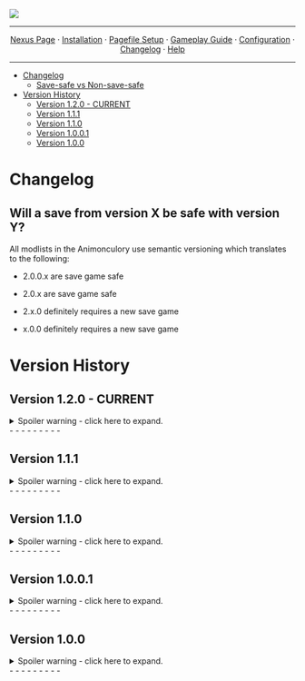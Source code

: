 <img src="https://i.imgur.com/kW90Y5Y.png" target="_blank"></a>

---

<p align="center">
  <a href="https://www.nexusmods.com/skyrimspecialedition/mods/149944">Nexus Page</a> ·
  <a href="README.md">Installation</a> ·
  <a href="PAGEFILE.md">Pagefile Setup</a> ·
  <a href="GAMEPLAY.md">Gameplay Guide</a> ·
  <a href="CONFIGURATION.md">Configuration</a> ·
  <a href="CHANGELOG.md">Changelog</a> ·
  <a href="HELP.md">Help</a>
</p>

---

- [Changelog](#changelog)
  - [Save-safe vs Non-save-safe](#will-a-save-from-version-x-be-safe-with-version-y?)
- [Version History](#version-history)
  - [Version 1.2.0 - CURRENT](#version-1.2.0)
  - [Version 1.1.1](#version-1.1.1)
  - [Version 1.1.0](#version-1.1.0)
  - [Version 1.0.0.1](#version-1.0.0.1)
  - [Version 1.0.0](#version-1.0.0)

# Changelog

## Will a save from version X be safe with version Y?

All modlists in the Animonculory use semantic versioning which translates to the following:

- 2.0.0.x are save game safe

- 2.0.x are save game safe

- 2.x.0 definitely requires a new save game

- x.0.0 definitely requires a new save game

# Version History

## Version 1.2.0 - CURRENT

<details>
  <summary>Spoiler warning - click here to expand.</summary>


### IMPORTANT

- This is NOT be a save-safe update. You will need to start a new game.
- There are new program requirements for the list. More information can be found [https://github.com/Lost-Outpost/Telsera/blob/main/README.md#installing-net-sdk-and-net-framework]{HERE}.
- Cheat mods have been re-added since I situated my compilation methods. Don't worry, they will be OFF by default.

### Breakdown

- Added various FDE based mods by anbeegod
- Added Configurable Commentary Rate Slider
- Added Configurable Commentary Rate Slider - Settings Loader
- Added Improvement Names Customized AE
- Added Skyrim Teas (Madgbi Edition)
- Added Gleaming Glaciers - High Quality Glacier Meshes Textures and LOD
- Added Less Free Food in Barrels and Sacks - SkyPatcher
- Added No Random Books in Crypts and Dwemer Ruins
- Added T-Pose Animal Fix by SpinPigeon
- Added Behavior Data Injector
- Added Behavior Data Injector Universal Support
- Added Combat Pathing Revolution
- Added Combat Pathing Revolution AE
- Added Vanilla Eating Animation Fixes
- Added HDT-SMP Slot 32 Fix
- Added Sky Idles
- Added Sky Idles - Settings Loader
- Added NPCs Wear Amulets of Mara PLUS
- Added Immersive Rejections
- Added Book Covers Skyrim - USSEP Update
- Added Ivy's Stendarr's Beacon Overhaul
- Added Ruins of Rkund - Overhaul
- Added Northern Scenery - Addons Patches and Fixes
- Added Luscious Mara's Eye - A Pond Overhaul
- Added Honeystrand Grove is an Actual Grove - Overhaul
- Added Redwater Brewery - An Overhaul
- Added Dawnguard - Hall of Vigilant Requirement
- Added TRX Futanari Addon NG
- Added Fair Skin Complexion
- Added Reverie - Fair Skin Complexion - Blend for TRX (I no longer procrastinated on this - hurray!)
- Added Less Generic Housecarls - Argis (Markarth)
- Added Return Aegisbane
- Added Revealing Rune
- Added Unmasking Sybille
- Added Respectful Ravyn
- Added Much Dimmer Fog and Mist
- Added AddItemMenu - Ultimate Mod Explorer (Optional Mods - OFF by default)
- Added AddItemMenu - NG (Optional Mods - OFF by default)
- Added Puzzle Pillar Auto-Solve (Optional Mods - OFF by default)
- Added Hearthfire Building for Cheats AE (Optional Mods - OFF by default)
- Added Goldenhills Plantation Free Craft (Optional Mods - OFF by default)
- Added Get Out Of My Way - Push NPCs (Optional Mods - OFF by default)
- Added Crimson Nirnroot Cheat Chest for JK's Sinderion's Field Laboratory (Optional Mods - OFF by default)
- Added Sorcerer - Scroll Enchanters in Major Cities
- Added Glorious Gradients
- Added Persistent Dragonstone
- Added RaceMenu Undress
- Added Whispers of the Daedric Princes
- Added The Standing Sound Stones
- Added Dungeon Sounds Overhaul 2
- Added Mephala Revoiced
- Added Ghostly Helgi Voice
- Added Hrothmund the Red Enhanced Voice
- Added Lower Sounding Thieves Guild Door
- Added Cathedral - Plants
- Added Cave Brazier
- Added Rally's Handcarts
- Added ElSopa HD - Dirt Blast SE
- Added Praedy's Blackreach deposits and falmer cave ceiling glow
- Added Dragon Glyphs HD - Fixed
- Added Optimized Meshes - KG's Fences
- Added Better Female Elks
- Added HD Reworked Shellbug
- Added Skeever Tail HD
- Added Netch HD
- Added Silt Strider HD
- Added Ash Hopper HD
- Added 4K Warthog
- Added EMPEROR - Giant Crab Overhaul
- Added Less Ghostly Emperor Crab
- Added Shroom Beetles
- Added Shroom Beetles - ENB Glow
- Added Shroom Beetles - Loot Edit and CC Additions
- Added Cannibal Draugr on Solstheim
- Added Salt and Wind - KS Hairdos - Update
- Added Nordic Farmfield Stonewalls
- Added Realistic AI Detection (RAID) - Lite
- Added The Pigeon's Nest
- Added Better Blended Mushrooms Fix
- Added Snowy Ships for Snowy Regions
- Added Snowy Carts for Snowy Regions
- Added Snowy Surfaces Sound Collision and Aesthetics
- Added Hawk Patch - BOS Remake
- Added Slightly Better Nordic Henges
- Added CC Bittercup - Tweaks and Enhancements
- Added Tamrielic Distribution - More Distribution
- Added Actually Useful Butter Churns - BOS
- Added More Sensible Quartermasters
- Added Assorted Vampire Fixes and Tweaks
- Added MM - Real Cows
- Added Save The Shellbugs
- Added Hearthfire Multiple Adoptions
- Added Honorhall Orphanage Bugfixes and Expansion
- Added Hearthfire Multiple Adoptions Expanded
- Added Skyfall's COTN Falkreath Reshaped
- Added Tiny but Useful - Yet Another Patch Hub
- Added Finding Derkeethus
- Added Finding Derkeethus - compatibility patches
- Added Finding Derkeethus Duplicate FormID Fix
- Added Runic Dawnguard - Separated Lost Relic Questline
- Added Balamath - Ayleid Ruin Dungeon
- Added Hammet's Folly - AE
- Added Shor's Stone Scenes Restored - Cut Content Restoration
- Added Village of the Skaal
- Added Gonzeh - Shor's Stone Overhaul
- Added Deadly Dragon Lair Locations - AIO
- Added Deadly Dragon Lairs - Patch Collection
- Added JK's Riverwood Trader
- Added JK's Dragonsreach
- Added JK's Blue Palace
- Added JK's Palace of the Kings
- Added JK's Mistveil Keep
- Added JK's Understone Keep
- Added Myrwatch Statics
- Added Tundra Homestead Stability
- Added Hendraheim Hall Stability
- Added Static Shadowfoot Sanctum
- Added Static Bloodchill Manor (Child Bedroom Version)
- Added Goldenhills Plantation - A Few Tweaks
- Added FabiRai's Ivarstead VCO - Vanilla City Overhaul
- Added FabiRai's Karthwasten VCO - Vanilla City Overhaul
- Added Blended Roads Optimized Meshes (Really Blended)
- Added Skyrim Remastered - Glaciers and Ice
- Added Icy Cave Remaster - Ice Material Patch
- Added Berrybog's Blackreach Bush
- Added Drengin's Blue Palace - Mesh Only Replacer
- Added FYX - Smooth Wells
- Added FYX - Windhelm Stable Roof
- Added FYX - Eastern Empire Company Building
- Added Whiterun Doors and Gate 2K
- Added Mora Tapinella 4k
- Added Iconic's Weathered Dragonstone Retexture (4K-2K)
- Added Weathered Apiary Texture - 8K - 4K - 2K
- Added Weathered Barrels Retexture (SMIM - BOS)
- Added Weathered Dark Elf Furniture Retexture - 4K-2K
- Added Solstheim Objects SMIMed - High Poly Dark Elf Furniture
- Added Reasonably Round Dunmer Lanterns - High Poly Meshes - ENB Light
- Added Better Windhelm Ground Meshes - My fixes
- Added Sconces of Skyrim - Markarth and Dwemer Braziers Improved
- Added Pandorable's Wicked Witches - Illia Selveni
- Added Pandorable's Heroes of Sovngarde
- Added Lalup's NPCs - Creation Club
- Added Cynn's Breezehome
- Added Cynn's Honeyside Redone
- Added Cynn's Proudspire Manor
- Added Cynn's Vlindrel Hall
- Added HS Player Homes - Hjerim
- Added HS Player Homes - Severin Manor
- Added Kynesgrove Burial Site Graveyard
- Added Lore Friendly Whiterun Walls
- Added YETI - High Hrothgar Troll Den
- Added Sym's Dead Men's Respite
- Added Blackreach Improved
- Added Dwemer Elevator Lights
- Added Riften Detour
- Added Fish Plaque Fixes and Improvements
- Added Bellyaches Animal and Creature Pack Revamp
- Added Skyking Signs
- Added Rally's Blackreach Mushrooms
- Added ENB Light Detection Fix
- Added ENB Lights For Effect Shaders
- Added Particle Lights for ENB - Riekling Outposts
- Added Particle Lights for ENB - Falmer Things
- Added Particle Lights for ENB - Shellbug
- Added Less Distracting Blowing Snow Effects for ENB Particle Patch
- Added Creation Club Basket Distribution - Base Object Swapper (BOS) (Forgotten Retex Project Patch)
- Added Better Optimized and Fixed Riften Meshes
- Added Sleeveless Dawnguard Light Armor - Broken First Person Mesh Fix.
- Added Vanaheimr - Farmhouses
- Added Numinous Nord Ruins - Complex Parallax Nordic Dungeon Retexture 8K 4K 2K
- Added Sole Purpose for OStim Standalone
- Added MilK's BDG for OStim Standalone
- Added OSex Animations AE
- Added OSex Pack Bad Girls of Skyrim
- Added OSex Pack Bad Boys of Skyrim
- Added OSex Pack Dual Wield
- Added OSex Pack Wizard Sex
- Added OSex Attire AE
- Added OStim OSex Animations Port
- Added Riverbord Solitude - Complex Parallax Texture Overhaul 4k-2k
- Added Rally's Manhole of Solitude
- Added Solitude Clover to Ivy Replacer 2K
- Added Hadvar Cart Crash Fix
- Added Blary's Booksets - Optimized
- Added Voiced Narrative - Farming (Creation Club)
- Added Enhanced Lights and FX
- Added ELFX Shadows
- Added ELFX Shadows - Official Patches Hub
- Added ELFX Shadows My Patches
- Added ELFX - Hearthfire Light Addon
- Added ELFX Shadows - AE Patch
- Added ELFX Cave Cliff Mesh Fix
- Added ELFX or LUX - Myrwatch Mesh Patch
- Added ELFX Subtle Candle Smoke
- Added High Poly Blackreach Mushrooms - ELFX Patch
- Added Luminosity Lighting Overhaul - The Cathedral Concept
- Added Ambient Templates for Lighting Mods (Optional Mods - OFF by default)
- Updated BodySlide and Outfit Studio
- Updated Creation Kit Platform Extended for Skyrim
- Updated The Whispering Door - Quest Expansion
- Updated Hammet Dungeon Pack 1 SE
- Updated Hammet Dungeon Pack 2 SE
- Updated Hammet's Dungeon Pack 1 - Unique Rewards by Xtudo SE
- Updated Foamimi's Misc NPC Visual Overhaul
- Updated Joseb 2.0 - BodySlide Preset for HIMBO v5
- Updated Lovemaking Compendium for OStim Standalone
- Updated Ostim Standalone Sound Overhaul
- Updated You Got Caught for OStim SA - Cheating And Public Lewdness Reactions
- Updated Stress and Fear - A Dynamic Sanity System
- Updated powerofthree's Papyrus Extender
- Updated powerofthree's Tweaks
- Updated Imperial Armors and Weapons Retexture SE
- Updated Xavbio Cubemap Patch Hub (3BA - HIMBO)
- Updated Xavbio Armors Collection - HIMBO V5 Refits
- Updated Xavbio Armors - 3BA patch
- Updated Stalhrim Refrozen Patch Hub (3BA - BHUNP - HIMBO)
- Updated Enhanced Rocks and Mountains - Fix and Addon
- Updated Particle Patch
- Updated SkyPatcher
- Updated Conditional Expressions - Subtle Face Animations
- Updated Conditional Expressions Extended
- Updated Dynamic Interior Ambient Lighting (DIAL)
- Updated Pandora Behaviour Engine Plus
- Updated Unofficial Skyrim Special Edition Patch - USSEP
- Updated Unofficial Skyrim Modder's Patch (USMP)
- Updated Navigator - Navmesh Fixes
- Updated Locked Vein Activation Fix
- Updated RaceMenu OverlayFix and Various Mod Fixes
- Updated Mundus - A Standing Stone Overhaul
- Updated Blade and Blunt - A Combat Overhaul
- Updated Nilheim - Misc Quest Expansion
- Updated Snowy Standing Stones for Snowy Regions
- Updated Serana Dialogue Expansion
- Updated Snazzy Interiors Patch Collection
- Updated SSE Engine Fixes (skse64 plugin)
- Updated Windhelm Objects SMIMed
- Updated Rare Curios - Bolts Expanded
- Updated Better Civil War Guards SPID
- Updated Lightened Skyrim - Base Object Swapper edition
- Updated OComfort - OStim Romance Fork
- Updated Snazzy Solitude AIO
- Updated Assorted Mesh Fixes
- Updated Embers XD
- Updated Stretched Snow Begone Definitive Edition
- Updated Natural Waterfalls
- Updated Various Landscape Fixes For Grass Mods Patches
- Updated Simple Snow Improvements - Skyrim Fixes (BOS)
- Updated Description Framework
- Updated Nordic Stonewall Terraces
- Updated Snazzy Misc Locations
- Updated Core Impact Framework (CIF)
- Updated Housecarls Pre-Thaneship
- Updated NPCs React To Fire
- Updated Water Effects Brightness and Reflection Fix
- Updated DynDOLOD 3 Alpha
- Updated Elven Armors and Weapons Retexture SE
- Updated Menagerie - An Anniversary Edition Pet Overhaul
- Updated Stress and Fear - A Dynamic Sanity System
- Updated After the Civil War - Siege Damage Repairs
- Updated Unmarked Locations Pack - AIO
- Updated Mrf's Solitude
- Updated Photo Mode
- Updated CBBE 3BA Vanilla Outfits Redone
- Updated ACE - 3BA Refit
- Updated JK's Guild HQ Interiors Patch Collection
- Updated COTN Dawnstar - Patch Collection
- Updated COTN Morthal - Patch Collection
- Updated COTN Falkreath - Patch Collection
- Updated Voiced Narrative - Bloodchill Manor (Creation Club)
- Updated Voiced Narrative - Ghosts of the Tribunal (Creation Club)
- Updated Voiced Narrative - The Gray Cowl Returns (Creation Club)
- Updated Faithful Faces - Vanilla Hair Remake SMP - Consistency Patches
- Removed Alcoholic Lite Effects for Gourmet
- Removed More to Say
- Removed Siege at Icemoth
- Removed Siege at Icemoth - Simonrim Patch
- Removed Siege at Icemoth - Stormcrown Patch
- Removed Boethiah's Calling - Alternate Questline
- Removed Mehrunes Dagon's Shrine Unlocked - Pieces of the Past Alternate Ending
- Removed Mephala's Curse - Whispering Door Quest Addon
- Removed Redeeming Fultheim - A Blades Quest Addon
- Removed The Taste of Death - Quest Addon
- Removed Save the Dark Brotherhood
- Removed Your Choices Matter - A Dark Brotherhood Expansion
- Removed Your Choices Matter - A Dark Brotherhood Expansion - Settings Loader
- Removed Windhelm without Civil War - Jagged Crown and Thane for Non-Militants
- Removed Lighting Toolkit
- Removed HS Riverwood - Riverwood Trader
- Removed JK's The Bannered Mare - Declutter and Performance
- Removed JK's Candlehearth Hall - Declutter and Performance
- Removed JK's Bee and Barb - Declutter and Performance
- Removed JK's Sinderion's Field Laboratory - Decluttered and Improved
- Removed JK's Septimus Signus's Outpost Lite
- Removed Imperial Armors and Weapons Retexture - 3BA and HIMBO Refits
- Removed Imperial Armors and Weapons Retexture - Refit Fixes
- Removed Dynamic Things Alternative - BOS
- Removed Dynamic Things Alternative - BOS - Settings Loader
- Removed Regional Food Barrels - BOS
- Removed Soul Cairn Gravestone and Spire Sizes Randomized - Base Object Swapper
- Removed Soul Cairn Tree and Shrub Sizes Randomized - Base Object Swapper
- Removed Diamond Skin (CBBE)
- Removed Spaghetti's Palaces - AIO
- Removed Floppy Schlongs SE With Collision - SMP CBPC
- Removed Environs - Master Plugin
- Removed Environs - Riften Warehouse
- Removed Environs - Kolskeggr
- Removed Environs - Hroggar's House
- Removed Unique Reach Bridges - BOS
- Removed Simple Player Homes Improvements AIO
- Removed World Encounter Hostility Fix
- Removed WIDeadBodyCleanupScript Crash Fix
- Removed Rally's Dark Elf Furniture (High Poly - ENB Light)
- Removed Ancient Falmer Armors and Weapons Retexture
- Removed Vanilla Plus City Entrances
- Removed Hammet's Dungeon Pack 1 - Unique Rewards by Xtudo
- Removed Hammet's Dungeon Pack 2 - Unique Rewards by Xtudo
- Removed SABRECAT by Kajuan
- Removed Highland Cow HD by Pfuscher
- Removed Horker by Pfuscher
- Removed RUSTIC FROSTBITE SPIDER
- Removed Real Rabbits HD - Color Variants and High Poly Mesh
- Removed Party At The Back - Party Outfit Replacer (3BA - HIMBO)
- Removed Snazzy Interiors - Riften Black-Briar Manor - NPC
- Removed Snazzy Interiors - The Retching Netch - NPC
- Removed Edmond's Snowy Improvments for Rudys HQ Nordic Ruins
- Removed RUSTIC NORDIC MURALS
- Removed OAR - Detection Plugin
- Removed OAR - Sleeping NPCs Detector
- Removed UNDERDOG - Animations
- Removed Farmhouses of the Nords
- Removed Skyland - Solitude
- Removed Xavbio's Ancient Nord Armors Redone for 3BA
- Removed Water Effects Fix - BOS
- Removed Lux
- Removed Lux - Patch Hub
- Removed Actually Brighter Lux Templates
- Removed Tiber Septim Room Improvement - Lux Fixes
- Removed Redguard Elite Reintegration
- Removed Prisoner Cart Fix SMIM
- Fixed incorrect condition preventing ".. (Scene Start)" from being accessible via OStim Romance.
- Fixed Rolff Stone-Fist's body from not being removed post-optional-murder.
- Fixed various flickering/missing meshes in various areas (ie. Brinewater Grotto, Glenmoril Coven, Bloodskal Barrow, Bee and Barb).
- Fixed wrong navmesh forwarding along the bridge leading into Riverwood via Riverwood Falls.
- Fixed empty hand cover with shield animation placement.
- Fixed missing bed textures in Hendraheim.
- Fixed (hopefully) the two Alik'r members from standing in the same spot forever post-quest completion.
- Fixed too dark grass in interiors + was able to re-enable the respective ENB setting impacting interior grass now that Lux is gone.
- Tweaked armor meshes so some have sleeves while others don't (still have pants).
- Tweaked animation selection via Billyy and Nibbles' OStim packs.
- Tweaked trees to be a teeny tad bigger.
- Tweaked grass selection via Freak's Flora Fields.
- Downscaled version of grass mods are now integrated by default.
- Ran BethINI on Medium + Recommended Tweaks + a few extra tweaks.
- Under Optional Mods, a new option to turn Survival Mode off by default/per new game launch is available.
- Made a boatload of custom conflict resolution patches regarding lighting, clutter, trees, etc. - phew!

</details>
- - - - - - - - -

## Version 1.1.1 

<details>
  <summary>Spoiler warning - click here to expand.</summary>


### IMPORTANT
 
- This is a save-safe update.
- You may receive a warning about missing plugins. This is safe to ignore.

### Breakdown

- Added 3BA and HIMBO Bodyslide for Imperial Armors and Weapons Retexture SE
- Added xavbio's meshes for 3BA
- Added Bloodchill Manor Entrance Fix
- Added Xavbio's Sleeved Savior's Hide - HIMBO Refit (technically already in the pack, but swapped to the Nexus version instead of my separate upload)
- Added No grass in caves
- Added optional downscaled versions of Telsera's grass setup for a performance boost.
- Updated JK's The Winking Skeever
- Updated JK's Septimus Signus's Outpost
- Updated Ryn's Skyrim patch collection
- Updated Enhanced Worldspace Maps
- Updated Xavbio Armors Collection - 3BA Refits
- Updated HIMBO - Vagina from 3BA Refit for MOXIE Skinblend
- Removed Security Overhaul SKSE - Some More Locks
- Removed Smooth Random Idle Animation
- Removed Simple Werewolf Looting
- Removed BCS - Normal Map Fix
- Fixed CTDs while selecting a hair from KS Hairdos in Racemenu.
- Fixed clipping on the female version of Ancient Draugr Armor.
- Fixed incompatibility between Skyrim Skill Uncapper and Custom Skills Framework.
- Fixed missing textures at Bloodchill Manor.
- Fixed several issues regarding interior flickering (ie. Temple of Talos, Winking Skeever).
- Fixed several issues regarding clipping objects within certain interiors (ie. Whiterun Stables, Carlotta's House).
- Fixed incorrect landscaping placement around Half Moon Creek.
- Fixed odd shadows on books.
- Fixed overly bright interior grass.
- Fixed slight background lines when using DOF.
- Fixed an incorrectly flagged ESPFE patch file, which caused Lux to move to the top of the load order.
- Tweaked Scrambled Bugs to have equipBestAmmunition set to true.
- Tweaked Scrambled Bugs to have modifyArmorWeightPerkEntryPoint set to false.
- Tweaked Skyrim Skill Uncapper to have bUseLegendarySettings set to false.
- Tweaked ENB settings to have a smidge brighter interiors.
- Unpacked some of the new BSAs from the previous update.

</details>
- - - - - - - - -

## Version 1.1.0 

<details>
  <summary>Spoiler warning - click here to expand.</summary>
  

### IMPORTANT

- This is NOT be a save-safe update. You will need to start a new game.

### Breakdown

- Added Floppy Schlongs With Collision - SMP CBPC
- Added Water Effects FIX
- Added Conjuration Limit Fix
- Added Perk Entry Point Extender
- Added Spaghetti's Cities AIO - COTN Falkreath Patch
- Added A Smelter for Falkreath - Cities of the North
- Added Smelters for Riften and Solitude (Riften Version)
- Added Favorite Things - Extended Favorites Menu for SkyUI
- Added IDRS - Improved Disabled Race Scaling
- Added Better Pelts and Hides
- Added Better Pelts and Hides - Optimized Textures
- Added Wine Bottle Refine
- Added Medieval Spirits
- Added Medieval Wines for Dungeons and Tombs - Base Object Swapper
- Added Regional Food Barrels - Base Object Swapper
- Added Night Mother
- Added Skeleton Replacer HD - DLC2 Forge Clutter Addon
- Added Xavbio Armors - 3BA patch
- Added Oh Barnacles - Nordic Barnacle Harvest Fix
- Added RUSTIC ANIMATED POTIONS and POISONS
- Added RUSTIC AZURA'S STAR
- Added Higher Poly Vanilla Horses for AE
- Added Higher Poly Vanilla Dragons
- Added Subdivide and Smooth - Vines
- Added CC Bone Colossus Skeleton Fix
- Added Better Karstaag Skull Wall
- Added Realistic Primitive Horse Breeds - Anniversary Update
- Added Frostbite Spider UV Fix
- Added Overlooked Dungeon Objects Retextures
- Added Dragonborn Ingredients
- Added Horse Shoulder Harness Retexture
- Added Caveworm Plant - Smooth Meshes
- Added Rudy HQ - More Lights for ENB - Torchbugs and Moths
- Added Rally's Butterflies Moths and Torchbugs
- Added Improved Dragonfly
- Added HD Bees and Honeycombs
- Added HD Meshes and Textures for Animal and Creature Drops
- Added MM - REAL ELKS
- Added Enhanced Worldspace Maps
- Added Gorgeous Giant Camps Compilation - FuzzBeed's Giant Camps
- Added FuzzBeed's Giant Camps AIO - Patch Collection
- Added Lore Friendly Evergreen Grove
- Added Lore Friendly Clearpine Pond
- Added Lore Friendly Autumnshade Clearing
- Added Lore Friendly Shrouded Grove
- Added Lore Friendly Peaks Shade Tower
- Added Lighting the 7000 Steps
- Added Vanilla Plus City Entrances
- Added Nightgate Inn Revived
- Added Ivy - Riverwood Smelter Addon
- Added Old Hroldan Ruins
- Added Ryn's Lumber Mills
- Added Various Landscape Fixes For Grass Mods Patches
- Added Ryn's Skyrim patch collection
- Added Sym's Frostflow Lighthouse
- Added Dawnstar - The Hawking Horker
- Added Morthal Where's Wares
- Added Klimmek the Small Time Trader of Ivarstead SE
- Added Dynamic Follower Weakening (SPID)
- Added No Friendship for Rolff
- Added Detailed Exteriors
- Added Ryn's Standing Stones
- Added Ryn's Standing Stones Patch Collection
- Added Cathedral - Mushrooms
- Added Highland Cow HD by Pfuscher
- Added Snowy Standing Stones for Snowy Regions
- Added Skyrim Remastered - High Hrothgar v2
- Added High Poly Project (Custom Install)
- Added Rally's Riekling Outposts
- Added Prince and the Pauper
- Added Prince and the Pauper Refine
- Added Prince and the Pauper - HD Orphan Clothes
- Added Half Moon Creek
- Added Juniper's House for Illia
- Added Juniper's House for Golldir
- Added Juniper's House for Anska
- Added Juniper's House for Revus
- Added Gonzeh - Left Hand Mine Mini
- Added Rest for the Weary - Better Beds in Whiterun Temple
- Added Deep Slumber - A Dwemer Bed Replacer (BOS)
- Added Reclusive Respite - A High Hrothgar Furniture Replacer (BOS)
- Added Wall Mounted Dead Animals Fixes
- Added HFs - Meadery Brewer - remodel
- Added Rally's Honey Pots (High Poly)
- Added 3BA 3BBB CBPC Realistic Firm Breasts Butt Belly and Thighs (3BA RFBBBT)
- Added Freak's Floral Veil - A Cathedral Grass Overhaul
- Added Freak's Floral Solstheim - A Cathedral Grass Overhaul
- Added various works by Jkrojmal, Gutmaw, HyliosSykes, Temryuu, and FabiRai
- Added Killmove Fixes
- Added Werewolf Kill Moves Fixed
- Added CC Dawnfang and Duskfang - No Forced Quest
- Added CC Camping - Comfy Sleeping
- Added Windhelm Objects SMIMed
- Added HFs - Windhelm interior window - FIX
- Added Riften Ragged Flagon Flickering Fix
- Added Deer Skull and Antlers Retexture
- Added JK's Interiors Lite
- Added JK's Sinderion's Field Laboratory - Decluttered and Improved
- Added JK's Inns - Declutter and Performance
- Added Snazzy Interiors - Riften Black-Briar Manor - NPC
- Added Snazzy Interiors - The Retching Netch - NPC
- Added Safety of Skuldafn - Railing and Small Fixes
- Added Ryn's Anise's Cabin
- Added Less OP COTN Dawnstar
- Added Barenziah's Glory SE
- Added Meeko The Husky
- Added Vigilance the Husky
- Added Retexture for Bread - Hearthfire
- Added slightly Better Honey Nut Treat
- Added Slightly Better Tern Feathers
- Added Folded Rag Diversification
- Added Gourmet Patches by Missile
- Added RUSTIC NORDIC MURALS
- Added RUSTIC MAPS
- Added HD Reworked Falmer Architecture
- Added Forgotten Creatures
- Added RUSTIC FROSTBITE SPIDER
- Added Horker by Pfuscher
- Added Better Oghma Infinium
- Added Real Rabbits HD - Color Variants and High Poly Mesh with Fur
- Added Mari's Ivy - Nordic Ruins Addon
- Added Skyland Windhelm
- Added Diamond Skin (CBBE)
- Updated Mfg Fix NG
- Updated Don't Rush Me - Fewer Forcegreets - Markarth
- Updated Leather Armors Retexture
- Updated Masterwork - An Anniversary Edition Artifact Overhaul
- Updated Riverwood Falls - Waterfall Additions for Riverwood
- Updated Xavbio Armors Collection - HIMBO V5 Refits
- Updated Lux
- Updated Lux Orbis - Patch Hub
- Updated Housecarls Pre-Thaneship
- Updated powerofthree's Papyrus Extender
- Updated Conditional Expressions Extended
- Updated ImGui Icons
- Updated Enhanced Rocks and Mountains - Fix and Addon
- Updated Weapons Armor Clothing and Clutter Fixes - CBBE 3BA (WACCF and ACE 3BA)
- Updated The Gift of Saturalia - A Quest for the Holidays
- Updated Serana Dialogue Expansion
- Updated DynDOLOD Resources SE 3
- Removed Something Something it's not MINE okay - OAR
- Removed Skyking Hanging Moss
- Removed Guards and Stormcloaks Armors Retexture - 3BA and HIMBO bodyslides
- Removed xavbio's meshes for 3BA (Ancient Draugr Remade)
- Removed Leather Armors Retexture CBBE 3BA Bodyslide Patch
- Removed 3BA and HIMBO Bodyslide for Imperial Armors and Weapons Retexture SE
- Removed Imperial Armors and Weapons Retexture - Refit Fixes
- Removed Xavbio Dragon Armors - HIMBO and 3BA
- Removed Creep Cluster Collision Fixes
- Removed Creep Cluster Collision Fixes - Ash Cluster Tweaks
- Removed Oblivion Horses AE
- Removed Creation Club Wild Horses as Oblivion Horses
- Removed Iconic's Crown of Barenziah
- Removed HD Falmer Armor - Weapons - Huts - Etc
- Removed Falmer Overhaul - HD Falmer Armor - Weapons - Etc Patch
- Removed HD Reworked Horses
- Removed STEAM by Ramccoid
- Removed Leon S. Kennedy - Standalone Follower (HIMBO) (sorry Leon I need free real estate I hope u understand)
- Removed A Lot More Idle Marker
- Removed Fesive Modded Inns - More Idle Markers for COTN
- Removed Dovahkiin Can Perform Actions Too
- Removed Chakra's Creatures - Sirens
- Removed Chakra's Creatures - Swamp Skeletons
- Removed Chakra's Creatures - Scribers
- Removed Cernunnos
- Removed Shroom Beetles
- Removed Shroom Beetles - ENB Glow
- Removed Shroom Beetles - Loot Edit and CC Additions
- Removed Remove Distracting Things - Attached Camera FX Fog
- Removed Stuff of Shadows - 3D Nightingale Stone
- Removed Better Living for Septimus Signus
- Removed Random Male Wall Leaning Animations
- Removed Dynamic Female Ledge Sitting
- Removed Dynamic Female Rail Leaning
- Removed Dynamic Female Wall Leaning
- Removed Northern Roads - Higher Poly Stockade
- Removed Lore Friendly Guardian Stones
- Removed Skyland - High Hrothgar
- Removed 3D Soul Cairn Grass and Flora Replacements (just the grass portion)
- Removed Cathedral - 3D Solstheim Grass
- Removed Markarth - Help the Warrens and a Cure for Cairine
- Removed TRX Futanari TNG Addon NG
- Removed ENB Lights for Effect Shaders
- Removed AddItemMenu - Ultimate Mod Explorer
- Removed AddItemMenu - Ultimate Mod Explorer - NG
- Removed Puzzle Pillar Auto-Solve
- Removed Crimson Nirnroot Satchel - A 'Return to Your Roots' QoL Mod
- Removed Hearthfire Building for Cheats
- Removed Build Your Farming CC House With Gold
- Removed Godd Statue
- Removed The Facebreaker - Meridia's Beacon on a Mace
- Removed Maxwell the Cat (Misc Item)
- Removed Expanded Dawnguard Map Markers
- Removed RUSTIC DEATH HOUND and GARGOYLE
- Removed Depths of Skyrim - An Underwater Overhaul
- Removed Depths of Skyrim - Marked for Dive
- Removed Lost Passages - The Hidden City
- Removed Lost Passages - The Hidden City - Bittercup CC Patch
- Removed Rally's Display Cases
- Removed Bellyaches Animal and Creature Pack Revamp
- Removed Iconic's Morthal Quest Coffin Retexture
- Fixed floating barrels in Falkreath.
- Fixed missing textures on Windhelm bridges.
- Fixed broken Meeko dialogue.
- Fixed broken tern feather textures.
- Fixed FPS cap being set to true in ENB settings.
- Packed several mods into BSAs, such as Static Mesh Improvement Mod (SMIM), KS Hairdos, Female Makeup Suite etc.
- Tweaked crafting settings for HIMBO - Vag from 3BA to no longer show up. The crafting method was superseded by the TNG Addon Patch.
- Tweaked Camping dialogue to only appear with rank 4 NPCs (lover status).
- Tweaked various consistency and conflict resolution patches to cover more content. **Thank you Derryl for the deep dive and guidance!**
- Tweaked the install of various armor retextures to have sleeves and pants included.
- Tweaked the size of the trees to be bigger.
- Tweaked Northern Concept - Northern Roads to no longer overwrite small fur tent meshes.
- Tweaked Freak's Flora Fields setup to no longer have tundra dirt cliffs (aka reverted to v3.0.3).
- Tweaked CBPC configs regarding the belly to no longer become inflated.
- Moved several texture mods around due to incorrect placement regarding conflicts.
- Disabled silly mods by default.

</details>
- - - - - - - - -

## Version 1.0.0.1 

<details>
  <summary>Spoiler warning - click here to expand.</summary>


- Fixed pitch black diffuse textures on Hide Armor.

</details>
- - - - - - - - -

## Version 1.0.0

<details>
  <summary>Spoiler warning - click here to expand.</summary>


- Release

</details>
- - - - - - - - -
